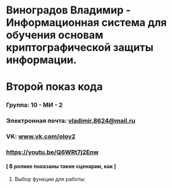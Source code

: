 Виноградов Владимир - Информационная система для обучения основам криптографической защиты информации.
==================================
Второй показ кода
==================================

### Группа: 10 - МИ - 2

### Электронная почта: vladimir.8624@mail.ru

### VK: www.vk.com/olov2

### https://youtu.be/Q6WRt7j2Enw

#### [ В ролике показаны такие сценарии, как ]

1. Выбор функции для работы:
